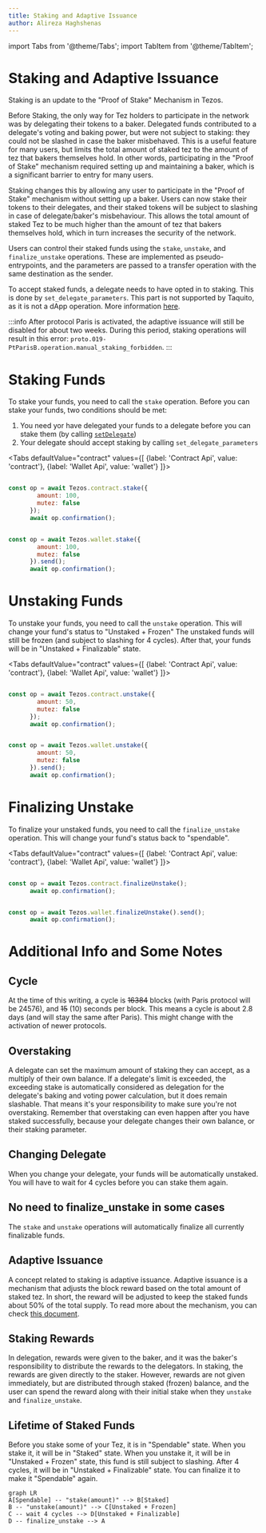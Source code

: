 ```yaml
---
title: Staking and Adaptive Issuance
author: Alireza Haghshenas
---
```


import Tabs from '@theme/Tabs';
import TabItem from '@theme/TabItem';

# Staking and Adaptive Issuance

Staking is an update to the "Proof of Stake" Mechanism in Tezos.

Before Staking, the only way for Tez holders to participate in the network was by delegating their tokens to a baker. Delegated funds contributed to a delegate's voting and baking power, but were not subject to staking: they could not be slashed in case the baker misbehaved. This is a useful feature for many users, but limits the total amount of staked tez to the amount of tez that bakers themselves hold. In other words, participating in the "Proof of Stake" mechanism required setting up and maintaining a baker, which is a significant barrier to entry for many users.

Staking changes this by allowing any user to participate in the "Proof of Stake" mechanism without setting up a baker. Users can now stake their tokens to their delegates, and their staked tokens will be subject to slashing in case of delegate/baker's misbehaviour. This allows the total amount of staked Tez to be much higher than the amount of tez that bakers themselves hold, which in turn increases the security of the network.

Users can control their staked funds using the `stake`, `unstake`, and `finalize_unstake` operations. These are implemented as pseudo-entrypoints, and the parameters are passed to a transfer operation with the same destination as the sender.

To accept staked funds, a delegate needs to have opted in to staking. This is done by `set_delegate_parameters`. This part is not supported by Taquito, as it is not a dApp operation. More information [here](https://tezos.gitlab.io/paris/adaptive_issuance.html#staking-policy-configuration).

:::info
After protocol Paris is activated, the adaptive issuance will still be disabled for about two weeks. During this period, staking operations will result in this error: `proto.019-PtParisB.operation.manual_staking_forbidden`.
:::

# Staking Funds
To stake your funds, you need to call the `stake` operation.
Before you can stake your funds, two conditions should be met:
1. You need yor have delegated your funds to a delegate before you can stake them (by calling [`setDelegate`](#set_delegate))
1. Your delegate should accept staking by calling `set_delegate_parameters`


<Tabs
defaultValue="contract"
values={[
{label: 'Contract Api', value: 'contract'},
{label: 'Wallet Api', value: 'wallet'}
]}>
  <TabItem value="contract">

```javascript

const op = await Tezos.contract.stake({
        amount: 100,
        mutez: false
      });
      await op.confirmation();

```

  </TabItem>
  <TabItem value="wallet">

```javascript

const op = await Tezos.wallet.stake({
        amount: 100,
        mutez: false
      }).send();
      await op.confirmation();

```

  </TabItem>
</Tabs>

# Unstaking Funds

To unstake your funds, you need to call the `unstake` operation. This will change your fund's status to "Unstaked + Frozen"
The unstaked funds will still be frozen (and subject to slashing for 4 cycles). After that, your funds will be in "Unstaked + Finalizable" state.

<Tabs
defaultValue="contract"
values={[
{label: 'Contract Api', value: 'contract'},
{label: 'Wallet Api', value: 'wallet'}
]}>
  <TabItem value="contract">

```javascript

const op = await Tezos.contract.unstake({
        amount: 50,
        mutez: false
      });
      await op.confirmation();

```

  </TabItem>
  <TabItem value="wallet">

```javascript

const op = await Tezos.wallet.unstake({
        amount: 50,
        mutez: false
      }).send();
      await op.confirmation();

```

  </TabItem>
</Tabs>

# Finalizing Unstake

To finalize your unstaked funds, you need to call the `finalize_unstake` operation. This will change your fund's status back to "spendable".

<Tabs
defaultValue="contract"
values={[
{label: 'Contract Api', value: 'contract'},
{label: 'Wallet Api', value: 'wallet'}
]}>
  <TabItem value="contract">

```javascript

const op = await Tezos.contract.finalizeUnstake();
      await op.confirmation();

```

  </TabItem>
  <TabItem value="wallet">

```javascript

const op = await Tezos.wallet.finalizeUnstake().send();
      await op.confirmation();

```

  </TabItem>
</Tabs>

# Additional Info and Some Notes

## Cycle
At the time of this writing, a cycle is ~~16384~~ blocks (with Paris protocol will be 24576), and ~~15~~ (10) seconds per block. This means a cycle is about 2.8 days (and will stay the same after Paris). This might change with the activation of newer protocols.

## Overstaking
A delegate can set the maximum amount of staking they can accept, as a multiply of their own balance. If a delegate's limit is exceeded, the exceeding stake is automatically considered as delegation for the delegate's baking and voting power calculation, but it does remain slashable. That means it's your responsibility to make sure you're not overstaking. Remember that overstaking can even happen after you have staked successfully, because your delegate changes their own balance, or their staking parameter.


## Changing Delegate
When you change your delegate, your funds will be automatically unstaked. You will have to wait for 4 cycles before you can stake them again.

## No need to finalize_unstake in some cases
The `stake` and `unstake` operations will automatically finalize all currently finalizable funds.

## Adaptive Issuance
A concept related to staking is adaptive issuance. Adaptive issuance is a mechanism that adjusts the block reward based on the total amount of staked tez. In short, the reward will be adjusted to keep the staked funds about 50% of the total supply. To read more about the mechanism, you can check [this document](https://tezos.gitlab.io/paris/adaptive_issuance.html#adaptive-issuance).

## Staking Rewards
In delegation, rewards were given to the baker, and it was the baker's responsibility to distribute the rewards to the delegators. In staking, the rewards are given directly to the staker. However, rewards are not given immediately, but are distributed through staked (frozen) balance, and the user can spend the reward along with their initial stake when they `unstake` and `finalize_unstake`.

## Lifetime of Staked Funds

Before you stake some of your Tez, it is in "Spendable" state. When you stake it, it will be in "Staked" state. When you unstake it, it will be in "Unstaked + Frozen" state, this fund is still subject to slashing. After 4 cycles, it will be in "Unstaked + Finalizable" state. You can finalize it to make it "Spendable" again.

```mermaid
graph LR
A[Spendable] -- "stake(amount)" --> B[Staked]
B -- "unstake(amount)" --> C[Unstaked + Frozen]
C -- wait 4 cycles --> D[Unstaked + Finalizable]
D -- finalize_unstake --> A
```
